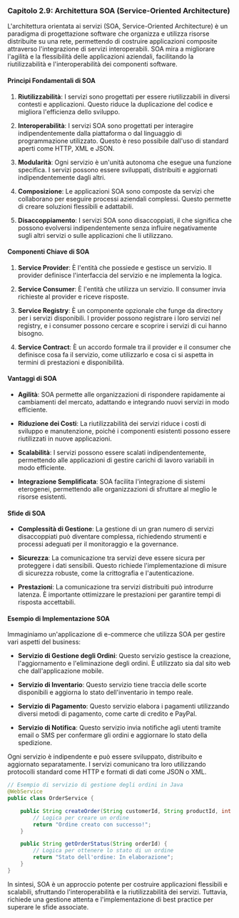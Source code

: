 ### Capitolo 2.9: Architettura SOA (Service-Oriented Architecture)

L'architettura orientata ai servizi (SOA, Service-Oriented Architecture) è un paradigma di progettazione software che organizza e utilizza risorse distribuite su una rete, permettendo di costruire applicazioni composite attraverso l'integrazione di servizi interoperabili. SOA mira a migliorare l'agilità e la flessibilità delle applicazioni aziendali, facilitando la riutilizzabilità e l'interoperabilità dei componenti software.

#### Principi Fondamentali di SOA

1. **Riutilizzabilità**: I servizi sono progettati per essere riutilizzabili in diversi contesti e applicazioni. Questo riduce la duplicazione del codice e migliora l'efficienza dello sviluppo.

2. **Interoperabilità**: I servizi SOA sono progettati per interagire indipendentemente dalla piattaforma o dal linguaggio di programmazione utilizzato. Questo è reso possibile dall'uso di standard aperti come HTTP, XML e JSON.

3. **Modularità**: Ogni servizio è un'unità autonoma che esegue una funzione specifica. I servizi possono essere sviluppati, distribuiti e aggiornati indipendentemente dagli altri.

4. **Composizione**: Le applicazioni SOA sono composte da servizi che collaborano per eseguire processi aziendali complessi. Questo permette di creare soluzioni flessibili e adattabili.

5. **Disaccoppiamento**: I servizi SOA sono disaccoppiati, il che significa che possono evolversi indipendentemente senza influire negativamente sugli altri servizi o sulle applicazioni che li utilizzano.

#### Componenti Chiave di SOA

1. **Service Provider**: È l'entità che possiede e gestisce un servizio. Il provider definisce l'interfaccia del servizio e ne implementa la logica.

2. **Service Consumer**: È l'entità che utilizza un servizio. Il consumer invia richieste al provider e riceve risposte.

3. **Service Registry**: È un componente opzionale che funge da directory per i servizi disponibili. I provider possono registrare i loro servizi nel registry, e i consumer possono cercare e scoprire i servizi di cui hanno bisogno.

4. **Service Contract**: È un accordo formale tra il provider e il consumer che definisce cosa fa il servizio, come utilizzarlo e cosa ci si aspetta in termini di prestazioni e disponibilità.

#### Vantaggi di SOA

- **Agilità**: SOA permette alle organizzazioni di rispondere rapidamente ai cambiamenti del mercato, adattando e integrando nuovi servizi in modo efficiente.

- **Riduzione dei Costi**: La riutilizzabilità dei servizi riduce i costi di sviluppo e manutenzione, poiché i componenti esistenti possono essere riutilizzati in nuove applicazioni.

- **Scalabilità**: I servizi possono essere scalati indipendentemente, permettendo alle applicazioni di gestire carichi di lavoro variabili in modo efficiente.

- **Integrazione Semplificata**: SOA facilita l'integrazione di sistemi eterogenei, permettendo alle organizzazioni di sfruttare al meglio le risorse esistenti.

#### Sfide di SOA

- **Complessità di Gestione**: La gestione di un gran numero di servizi disaccoppiati può diventare complessa, richiedendo strumenti e processi adeguati per il monitoraggio e la governance.

- **Sicurezza**: La comunicazione tra servizi deve essere sicura per proteggere i dati sensibili. Questo richiede l'implementazione di misure di sicurezza robuste, come la crittografia e l'autenticazione.

- **Prestazioni**: La comunicazione tra servizi distribuiti può introdurre latenza. È importante ottimizzare le prestazioni per garantire tempi di risposta accettabili.

#### Esempio di Implementazione SOA

Immaginiamo un'applicazione di e-commerce che utilizza SOA per gestire vari aspetti del business:

- **Servizio di Gestione degli Ordini**: Questo servizio gestisce la creazione, l'aggiornamento e l'eliminazione degli ordini. È utilizzato sia dal sito web che dall'applicazione mobile.

- **Servizio di Inventario**: Questo servizio tiene traccia delle scorte disponibili e aggiorna lo stato dell'inventario in tempo reale.

- **Servizio di Pagamento**: Questo servizio elabora i pagamenti utilizzando diversi metodi di pagamento, come carte di credito e PayPal.

- **Servizio di Notifica**: Questo servizio invia notifiche agli utenti tramite email o SMS per confermare gli ordini e aggiornare lo stato della spedizione.

Ogni servizio è indipendente e può essere sviluppato, distribuito e aggiornato separatamente. I servizi comunicano tra loro utilizzando protocolli standard come HTTP e formati di dati come JSON o XML.

```java
// Esempio di servizio di gestione degli ordini in Java
@WebService
public class OrderService {

    public String createOrder(String customerId, String productId, int quantity) {
        // Logica per creare un ordine
        return "Ordine creato con successo!";
    }

    public String getOrderStatus(String orderId) {
        // Logica per ottenere lo stato di un ordine
        return "Stato dell'ordine: In elaborazione";
    }
}
```

In sintesi, SOA è un approccio potente per costruire applicazioni flessibili e scalabili, sfruttando l'interoperabilità e la riutilizzabilità dei servizi. Tuttavia, richiede una gestione attenta e l'implementazione di best practice per superare le sfide associate.